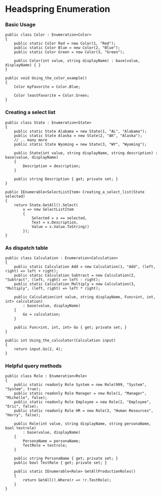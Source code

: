 # Headspring Enumeration #


### Basic Usage ###

    public class Color : Enumeration<Color>
    {
        public static Color Red = new Color(1, "Red");
        public static Color Blue = new Color(2, "Blue");
        public static Color Green = new Color(3, "Green");

        public Color(int value, string displayName) : base(value, displayName) { }
    }

    public void Using_the_color_example()
    {
        Color myFavorite = Color.Blue;

        Color leastFavorite = Color.Green;
    }

### Creating a select list ###

    public class State : Enumeration<State>
    {
        public static State Alabama = new State(1, "AL", "Alabama");
        public static State Alaska = new State(2, "AK", "Alaska");
        // .. many more
        public static State Wyoming = new State(3, "WY", "Wyoming");

        public State(int value, string displayName, string description) : base(value, displayName)
        {
            Description = description;
        }

        public string Description { get; private set; }
    }

    public IEnumerable<SelectListItem> Creating_a_select_list(State selected)
    {
        return State.GetAll().Select(
            x => new SelectListItem
            {
                Selected = x == selected,
                Text = x.Description,
                Value = x.Value.ToString()
            });
    }

### As dispatch table ###
	
    public class Calculation : Enumeration<Calculation>
    {
        public static Calculation Add = new Calculation(1, "Add", (left, right) => left + right);
        public static Calculation Subtract = new Calculation(2, "Subtract", (left, right) => left - right);
        public static Calculation Multiply = new Calculation(3, "Multiply", (left, right) => left * right);

        public Calculation(int value, string displayName, Func<int, int, int> calculation)
            : base(value, displayName)
        {
            Go = calculation;
        }

        public Func<int, int, int> Go { get; private set; }
    }

    public int Using_the_calculator(Calculation input)
    {
        return input.Go(2, 4);
    }

### Helpful query methods ###

    public class Role : Enumeration<Role>
    {
        public static readonly Role System = new Role(999, "System", "System", true);
        public static readonly Role Manager = new Role(1, "Manager", "Michelle", false);
        public static readonly Role Employee = new Role(2, "Employee", "Eric", false);
        public static readonly Role HR = new Role(3, "Human Resources", "Harry", false);

        public Role(int value, string displayName, string personaName, bool testrole)
            : base(value, displayName)
        {
            PersonaName = personaName;
            TestRole = testrole;
        }

        public string PersonaName { get; private set; }
        public bool TestRole { get; private set; }

        public static IEnumerable<Role> GetAllProductionRoles()
        {
            return GetAll().Where(r => !r.TestRole);
        }
    }